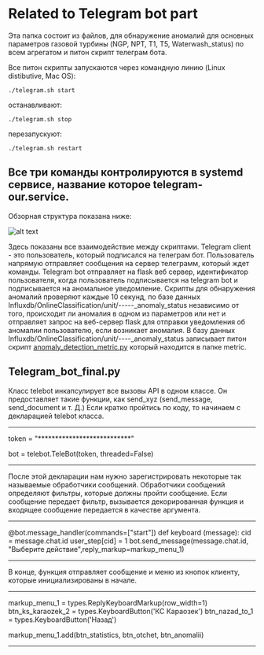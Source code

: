 # Related to Telegram bot part


Эта папка состоит из файлов, для обнаружение аномалий для основных параметров газовой турбины (NGP, NPT, T1, T5, Waterwash_status) по всем агрегатом и питон скрипт телеграм бота.

Все питон скрипты запускаются через командную линию (Linux distibutive, Mac OS):

``` 
./telegram.sh start
```
останавливают:
```
./telegram.sh stop
```
перезапускуют:
``` 
./telegram.sh restart 
```

## Все три команды контролируются в systemd сервисе, название которое telegram-our.service.  

Обзорная структура показана ниже:

![alt text](https://image.ibb.co/jjBD1o/telega_git.jpg)

Здесь показаны все взаимодействие между скриптами. Telegram client - это пользователь, который подписался на телеграм бот. Пользователь напрямую отправляет сообщения на сервер телеграмм, который ждет команды. Telegram bot отправляет на flask веб сервер, идентификатор пользователя, когда пользователь подписывается на telegram bot и подписывается на аномальное уведомление. Скрипты для обнаружения аномалий проверяют каждые 10 секунд, по базе данных Influxdb/OnlineClassification/unit/-----_anomaly_status независимо от того, происходит ли аномалия в одном из параметров или нет и отправляет запрос на веб-сервер flask для отправки уведомления об аномалии пользователю, если возникает аномалия.
В базу данных Influxdb/OnlineClassification/unit/----_anomaly_status записывает питон скрипт [anomaly_detection_metric.py](zsse_project1/metric/anomaly_detection_metric.py) который находится в папке metric.

## Telegram_bot_final.py
Класс telebot инкапсулирует все вызовы API в одном классе. Он предоставляет такие функции, как send_xyz (send_message, send_document и т. Д.)
Если кратко пройтись по коду, то начинаем с декларацией telebot класса. 
______________________
token = "***************************"

bot = telebot.TeleBot(token, threaded=False)
______________________

После этой декларации нам нужно зарегистрировать некоторые так называемые обработчики сообщений. Обработчики сообщений определяют фильтры, которые должны пройти сообщение. Если сообщение передает фильтр, вызывается декорированная функция и входящее сообщение передается в качестве аргумента. 
______________________
@bot.message_handler(commands=["start"])
def keyboard (message):
   cid = message.chat.id
   user_step[cid] = 1
    bot.send_message(message.chat.id, "Выберите действие",reply_markup=markup_menu_1)
______________________

В конце, функция отправляет сообщение и меню из кнопок клиенту, которые инициализированы в начале. 
______________________
markup_menu_1 = types.ReplyKeyboardMarkup(row_width=1)
btn_ks_karaozek_2 = types.KeyboardButton('КС Караозек')
btn_nazad_to_1 = types.KeyboardButton('Назад')


markup_menu_1.add(btn_statistics, btn_otchet, btn_anomalii)
______________________



